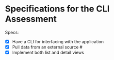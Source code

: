 # Specifications for the CLI Assessment

Specs:
- [x] Have a CLI for interfacing with the application
- [x] Pull data from an external source #
- [x] Implement both list and detail views
